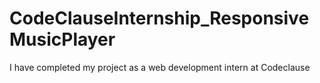 # CodeClauseInternship_ResponsiveMusicPlayer
I have completed my project as a web development intern at Codeclause 
